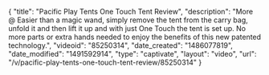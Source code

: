 {
    "title": "Pacific Play Tents One Touch Tent Review",
    "description": "More @  Easier than a magic wand, simply remove the tent from the carry bag, unfold it and then lift it up and with just One Touch the tent is set up. No more parts or extra hands needed to enjoy the benefits of this new patented technology.",
    "videoid": "85250314",
    "date_created": "1486077819",
    "date_modified": "1491592914",
    "type": "captivate",
    "layout": "video",
    "url": "\/v\/pacific-play-tents-one-touch-tent-review\/85250314"
}